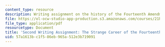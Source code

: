 ```yaml
---
content_type: resource
description: Writing assignment on the history of the Fourteenth Amendment.
file: https://ol-ocw-studio-app-production.s3.amazonaws.com/courses/21h-224-law-and-society-in-us-history-spring-2003/57a1613bc1f586eb965a512e3b719091_lawandsocsecagnment303.pdf
file_type: application/pdf
resourcetype: Document
title: 'Second Writing Assignment: The Strange Career of the Fourteenth Amendment '
uid: 57a1613b-c1f5-86eb-965a-512e3b719091
---
```

